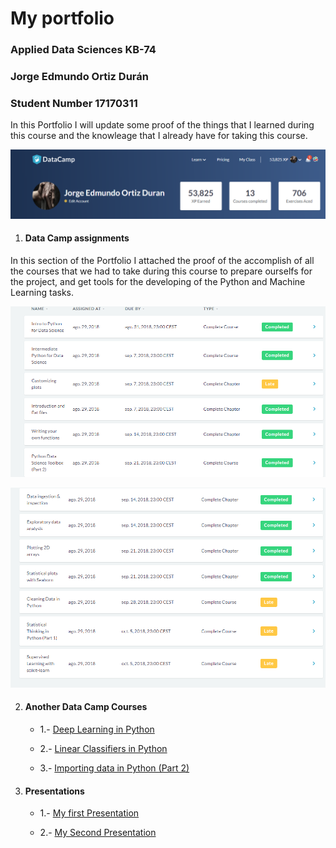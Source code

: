    # My portfolio
### Applied Data Sciences KB-74
### Jorge Edmundo Ortiz Durán
### Student Number 17170311

In this Portfolio I will update some proof of the things that I learned during this course and the knowleage that I already have 
for taking this course.

![Data Camp XP](Data_camp_XP.png)
                
1. #### Data Camp assignments
In this section of the Portfolio I attached the proof of the accomplish of all the courses that we had to take during this course to 
prepare ourselfs for the project, and get tools for the developing of the Python and Machine Learning tasks.

![Data Camp courses_1](cursos_1.png)

![Data Camp courses_1](cursos_2.png)
                


2. #### Another Data Camp Courses

     * 1.- [Deep Learning in Python](https://www.datacamp.com/statement-of-accomplishment/course/ce565a19adf03772d80876e47c3fca7acc432bc6)
 
     * 2.- [Linear Classifiers in Python](https://www.datacamp.com/statement-of-accomplishment/course/9ab6f431f07d3f3c21c67bf1166e68d9ea02331e)
     
     * 3.- [Importing data in Python (Part 2) ](https://www.datacamp.com/statement-of-accomplishment/course/db1e1b603053b05d41ef09af5555d3f35b6d16e5)
     
     
     
 
 
3. #### Presentations
    
    
     * 1.- [My first Presentation](https://dehaagsehogeschool.sharepoint.com/:p:/r/sites/CYBERSECURITY/_layouts/15/Doc.aspx?sourcedoc=%7B8645db27-786a-4f6d-bc72-ec0f3aa0e917%7D&action=edit&uid=%7B8645DB27-786A-4F6D-BC72-EC0F3AA0E917%7D&ListItemId=25&ListId=%7BD7849A54-8F0B-4F8D-9BB8-3466C208DA4F%7D&odsp=1&env=prod)
     
     
     * 2.- [My Second Presentation](https://dehaagsehogeschool.sharepoint.com/:p:/r/sites/CYBERSECURITY/_layouts/15/Doc.aspx?sourcedoc=%7B2633daff-1efe-4411-a421-2ef104c8c595%7D&action=edit&uid=%7B2633DAFF-1EFE-4411-A421-2EF104C8C595%7D&ListItemId=38&ListId=%7BD7849A54-8F0B-4F8D-9BB8-3466C208DA4F%7D&odsp=1&env=prod)


